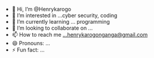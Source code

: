 - 👋 Hi, I’m @Henrykarogo
- 👀 I’m interested in ...cyber security, coding 
- 🌱 I’m currently learning ... programming 
- 💞️ I’m looking to collaborate on ...
- 📫 How to reach me ...henrykarogonganga@gmail.com
- 😄 Pronouns: ...
- ⚡ Fun fact: ...

<!---
Henrykarogo/Henrykarogo is a ✨ special ✨ repository because its `README.md` (this file) appears on your GitHub profile.
You can click the Preview link to take a look at your changes.
--->
